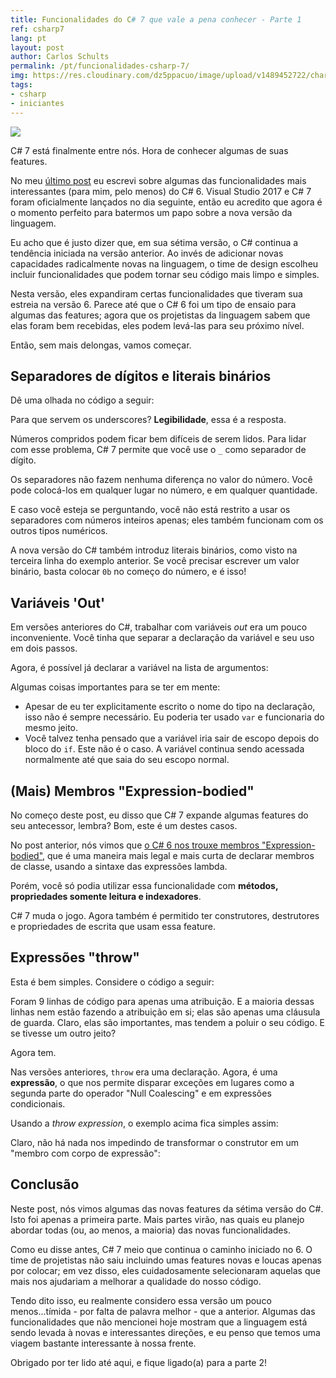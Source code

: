 ```yaml
---
title: Funcionalidades do C# 7 que vale a pena conhecer - Parte 1
ref: csharp7
lang: pt
layout: post
author: Carlos Schults
permalink: /pt/funcionalidades-csharp-7/
img: https://res.cloudinary.com/dz5ppacuo/image/upload/v1489452722/charp7-features-cover_ciekql.jpg
tags:
- csharp
- iniciantes
---
```


![](https://res.cloudinary.com/dz5ppacuo/image/upload/v1489452722/charp7-features-cover_ciekql.jpg)

C# 7 está finalmente entre nós. Hora de conhecer algumas de suas features.
<!--more-->

No meu [último post](https://carlosschults.net/pt/funcionalidades-csharp-6/) eu escrevi sobre algumas das funcionalidades mais interessantes (para mim, pelo menos) do C# 6. Visual Studio 2017 e C# 7 foram oficialmente lançados no dia seguinte, então eu acredito que agora é o momento perfeito para batermos um papo sobre a nova versão da linguagem.

Eu acho que é justo dizer que, em sua sétima versão, o C# continua a tendência iniciada na versão anterior. Ao invés de adicionar novas capacidades radicalmente novas na linguagem, o time de design escolheu incluir funcionalidades que podem tornar seu código mais limpo e simples.

Nesta versão, eles expandiram certas funcionalidades que tiveram sua estreia na versão 6. Parece até que o C# 6 foi um tipo de ensaio para algumas das features; agora que os projetistas da linguagem sabem que elas foram bem recebidas, eles podem levá-las para seu próximo nível.

Então, sem mais delongas, vamos começar.

## Separadores de dígitos e literais binários

Dê uma olhada no código a seguir:

<script src="https://gist.github.com/carlosschults/00e899d0f7611e3ca3b54f109f58619b.js"></script>

Para que servem os underscores? **Legibilidade**, essa é a resposta.

Números compridos podem ficar bem difíceis de serem lidos. Para lidar com esse problema, C# 7 permite que você use o `_` como separador de dígito.

Os separadores não fazem nenhuma diferença no valor do número. Você pode colocá-los em qualquer lugar no número, e em qualquer quantidade.

E caso você esteja se perguntando, você não está restrito a usar os separadores com números inteiros apenas; eles também funcionam com os outros tipos numéricos.

A nova versão do C# também introduz literais binários, como visto na terceira linha do exemplo anterior. Se você precisar escrever um valor binário, basta colocar `0b` no começo do número, e é isso!

## Variáveis 'Out'

Em versões anteriores do C#, trabalhar com variáveis *out* era um pouco inconveniente. Você tinha que separar a declaração da variável e seu uso em dois passos.

Agora, é possível já declarar a variável na lista de argumentos:

<script src="https://gist.github.com/carlosschults/fbd60b4e31a09c1e0a4f19b431b10320.js"></script>

Algumas coisas importantes para se ter em mente:

- Apesar de eu ter explicitamente escrito o nome do tipo na declaração, isso não é sempre necessário. Eu poderia ter usado `var` e funcionaria do mesmo jeito.
- Você talvez tenha pensado que a variável iria sair de escopo depois do bloco do `if`. Este não é o caso. A variável continua sendo acessada normalmente até que saia do seu escopo normal.

<script src="https://gist.github.com/carlosschults/a23411376a6610e0e9081674faf1b0a5.js"></script>

## (Mais) Membros "Expression-bodied"

No começo deste post, eu disso que C# 7 expande algumas features do seu antecessor, lembra? Bom, este é um destes casos.

No post anterior, nós vimos que [o C# 6 nos trouxe membros "Expression-bodied"](https://carlosschults.net/pt/funcionalidades-csharp-6/#mtodos-e-propriedades-expression-bodied), que é uma maneira mais legal e mais curta de declarar membros de classe, usando a sintaxe das expressões lambda. 

Porém, você só podia utilizar essa funcionalidade com **métodos, propriedades somente leitura e indexadores**.

C# 7 muda o jogo. Agora também é permitido ter construtores, destrutores e propriedades de escrita que usam essa feature.

<script src="https://gist.github.com/carlosschults/50512925b89eb8ee590190793846a724.js"></script>

## Expressões "throw"

Esta é bem simples. Considere o código a seguir:

<script src="https://gist.github.com/carlosschults/8f89e4fff3cf3e6302bc8325d4df5617.js"></script>

Foram 9 linhas de código para apenas uma atribuição. E a maioria dessas linhas nem estão fazendo a atribuição em si; elas são apenas uma cláusula de guarda. Claro, elas são importantes, mas tendem a poluir o seu código. E se tivesse um outro jeito?

Agora tem.

Nas versões anteriores, `throw` era uma declaração. Agora, é uma **expressão**, o que nos permite disparar exceções em lugares como a segunda parte do operador "Null Coalescing" e em expressões condicionais.

Usando a *throw expression*, o exemplo acima fica simples assim:

<script src="https://gist.github.com/carlosschults/a10cfa584d08fda2d3497075926d073d.js"></script>

Claro, não há nada nos impedindo de transformar o construtor em um "membro com corpo de expressão":

<script src="https://gist.github.com/carlosschults/02548a3f2d735468518e6c00eea385a8.js"></script>

## Conclusão

Neste post, nós vimos algumas das novas features da sétima versão do C#. Isto foi apenas a primeira parte. Mais partes virão, nas quais eu planejo abordar todas (ou, ao menos, a maioria) das novas funcionalidades.

Como eu disse antes, C# 7 meio que continua o caminho iniciado no 6. O time de projetistas não saiu incluindo umas features novas e loucas apenas por colocar; em vez disso, eles cuidadosamente selecionaram aquelas que mais nos ajudariam a melhorar a qualidade do nosso código.

Tendo dito isso, eu realmente considero essa versão um pouco menos...tímida - por falta de palavra melhor - que a anterior. Algumas das funcionalidades que não mencionei hoje mostram que a linguagem está sendo levada à novas e interessantes direções, e eu penso que temos uma viagem bastante interessante à nossa frente.

Obrigado por ter lido até aqui, e fique ligado(a) para a parte 2!
